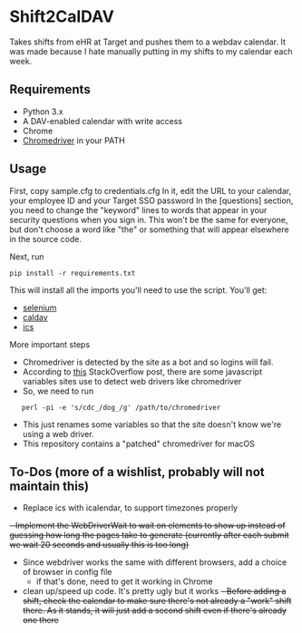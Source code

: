 # Shift2CalDAV
Takes shifts from eHR at Target and pushes them to a webdav calendar.  It was made because I hate manually putting in my shifts to my calendar each week.
## Requirements

 - Python 3.x
 - A DAV-enabled calendar with write access
 - Chrome
 - [Chromedriver](https://chromedriver.chromium.org/downloads) in your PATH 

## Usage
First, copy sample.cfg to credentials.cfg 
In it, edit the URL to your calendar, your employee ID and your Target SSO password
In the [questions] section, you need to change the "keyword" lines to words that appear in your security questions when you sign in.  This won't be the same for everyone, but don't choose a word like "the" or something that will appear elsewhere in the source code.

Next, run 

    pip install -r requirements.txt
   This will install all the imports you'll need to use the script.  You'll get:
   

 - [selenium](https://selenium-python.readthedocs.io/) 
 - [caldav](https://pythonhosted.org/caldav/)
 - [ics](https://icspy.readthedocs.io/)
 
 More important steps
 - Chromedriver is detected by the site as a bot and so logins will fail.  
 - According to [this](https://stackoverflow.com/questions/33225947/can-a-website-detect-when-you-are-using-selenium-with-chromedriver_) StackOverflow post, there are some javascript variables sites use to detect web drivers like chromedriver
 - So, we need to run 
 ```
    perl -pi -e 's/cdc_/dog_/g' /path/to/chromedriver
```
 - This just renames some variables so that the site doesn't know we're using a web driver.
 - This repository contains a "patched" chromedriver for macOS

 
## To-Dos (more of a wishlist, probably will not maintain this)
 - Replace ics with icalendar, to support timezones properly
 
 ~~- Implement the WebDriverWait to wait on elements to show up instead of guessing how long the pages take to generate (currently after each submit we wait 20 seconds and usually this is too long)~~
 - Since webdriver works the same with different browsers, add a choice of browser in config file
	 - if that's done, need to get it working in Chrome
 - clean up/speed up code.  It's pretty ugly but it works
 ~~- Before adding a shift, check the calendar to make sure there's not already a "work" shift there.  As it stands, it will just add a second shift even if there's already one there~~
